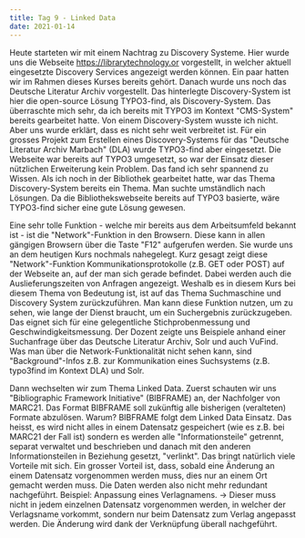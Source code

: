 ```yaml
---
title: Tag 9 - Linked Data
date: 2021-01-14
---
```


Heute starteten wir mit einem Nachtrag zu Discovery Systeme. Hier wurde uns die Webseite https://librarytechnology.or vorgestellt, in welcher aktuell eingesetzte Discovery Services angezeigt werden können. Ein paar hatten wir im Rahmen dieses Kurses bereits gehört. Danach wurde uns noch das Deutsche Literatur Archiv vorgestellt. Das hinterlegte Discovery-System ist hier die open-source Lösung TYPO3-find, als Discovery-System. Das überraschte mich sehr, da ich bereits mit TYPO3 im Kontext "CMS-System" bereits gearbeitet hatte. Von einem Discovery-System wusste ich nicht. Aber uns wurde erklärt, dass es nicht sehr weit verbreitet ist. Für ein grosses Projekt zum Erstellen eines Discovery-Systems für das "Deutsche Literatur Archiv Marbach" (DLA) wurde TYPO3-find aber eingesetzt. Die Webseite war bereits auf TYPO3 umgesetzt, so war der Einsatz dieser nützlichen Erweiterung kein Problem. Das fand ich sehr spannend zu Wissen. Als ich noch in der Bibliothek gearbeitet hatte, war das Thema Discovery-System bereits ein Thema. Man suchte umständlich nach Lösungen. Da die Bibliothekswebseite bereits auf TYPO3 basierte, wäre TYPO3-find sicher eine gute Lösung gewesen.

Eine sehr tolle Funktion - welche mir bereits aus dem Arbeitsumfeld bekannt ist - ist die "Network"-Funktion in den Browsern. Diese kann in allen gängigen Browsern über die Taste "F12" aufgerufen werden. Sie wurde uns an dem heutigen Kurs nochmals nahegelegt. Kurz gesagt zeigt diese "Network"-Funktion Kommunikationsprotokolle (z.B. GET oder POST) auf der Webseite an, auf der man sich gerade befindet. Dabei werden auch die Auslieferungszeiten von Anfragen angezeigt. Weshalb es in diesem Kurs bei diesem Thema von Bedeutung ist, ist auf das Thema Suchmaschine und Discovery System zurückzuführen. Man kann diese Funktion nutzen, um zu sehen, wie lange der Dienst braucht, um ein Suchergebnis zurückzugeben. Das eignet sich für eine gelegentliche Stichprobenmessung und Geschwindigkeitsmessung. Der Dozent zeigte uns Beispiele anhand einer Suchanfrage über das Deutsche Literatur Archiv, Solr und auch VuFind. Was man über die Network-Funktionalität nicht sehen kann, sind "Background"-Infos z.B. zur Kommunikation eines Suchsystems (z.B. typo3find im Kontext DLA) und Solr.

Dann wechselten wir zum Thema Linked Data. Zuerst schauten wir uns "Bibliographic Framework Initiative" (BIBFRAME) an, der Nachfolger von MARC21. Das Format BIBFRAME soll zukünftig alle bisherigen (veralteten) Formate abzulösen. Warum? BIBFRAME folgt dem Linked Data Einsatz. Das heisst, es wird nicht alles in einem Datensatz gespeichert (wie es z.B. bei MARC21 der Fall ist) sondern es werden alle "Informationsteile" getrennt, separat verwaltet und beschrieben und danach mit den anderen Informationsteilen in Beziehung gesetzt, "verlinkt". Das bringt natürlich viele Vorteile mit sich. Ein grosser Vorteil ist, dass, sobald eine Änderung an einem Datensatz vorgenommen werden muss, dies nur an einem Ort gemacht werden muss. Die Daten werden also nicht mehr redundant nachgeführt. Beispiel: Anpassung eines Verlagnamens. -> Dieser muss nicht in jedem einzelnen Datensatz vorgenommen werden, in welcher der Verlagsname vorkommt, sondern nur beim Datensatz zum Verlag angepasst werden. Die Änderung wird dank der Verknüpfung überall nachgeführt.



